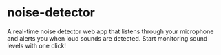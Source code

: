 # noise-detector
A real-time noise detector web app that listens through your microphone and alerts you when loud sounds are detected. Start monitoring sound levels with one click!
